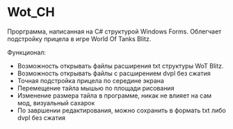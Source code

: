 # Wot_CH

Прорграмма, написанная на C# структурой Windows Forms. Облегчает подстройку прицела в игре World Of Tanks Blitz. 

Функционал:
- Возможность открывать файлы расширения txt структуры WoT Blitz.
- Возможность открывать файлы с расширением dvpl без сжатия
- Точная подстройка прицела по середине экрана
- Перемещение тайла мышью по площади рисования
- Изменение размера тайла в программе, никак не влияет на сам мод, визуальный сахарок
- По завршении редактирования, можно сохранить в формать txt либо dvpl без сжатия
